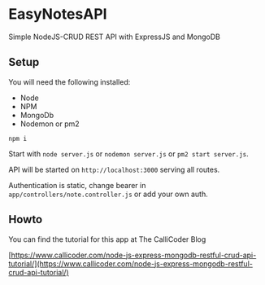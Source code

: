 # EasyNotesAPI
Simple NodeJS-CRUD REST API with ExpressJS and MongoDB

## Setup

You will need the following installed:
* Node
* NPM
* MongoDb
* Nodemon or pm2

`npm i`

Start with `node server.js` or `nodemon server.js` or `pm2 start server.js`.

API will be started on `http://localhost:3000` serving all routes.

Authentication is static, change bearer in `app/controllers/note.controller.js` or add your own auth. 

## Howto

You can find the tutorial for this app at The CalliCoder Blog

[https://www.callicoder.com/node-js-express-mongodb-restful-crud-api-tutorial/](https://www.callicoder.com/node-js-express-mongodb-restful-crud-api-tutorial/)